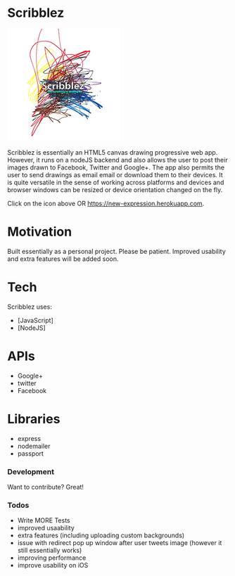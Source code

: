 # Scribblez

[![N|Solid](images/icon256.png)](https://new-expression.herokuapp.com)

Scribblez is essentially an HTML5 canvas drawing progressive web app. However, it runs on a nodeJS backend and also allows the user to post their images drawn to Facebook, Twitter and Google+. The app also permits the user to send drawings as email email or download them to their devices. It is quite versatile in the sense of working across platforms and devices and browser windows can be resized or device orientation changed on the fly.

Click on the icon above OR https://new-expression.herokuapp.com.

# Motivation

Built essentially as a personal project. Please be patient. Improved usability and extra features will be added soon.

# Tech

Scribblez uses:

* [JavaScript]
* [NodeJS]

# APIs

* Google+
* twitter
* Facebook

# Libraries

* express
* nodemailer
* passport

### Development

Want to contribute? Great!

### Todos

 - Write MORE Tests
 - improved usaability
 - extra features (including uploading custom backgrounds)
 - issue with redirect pop up window after user tweets image (however it still essentially works)
 - improving performance
 - improve usability on iOS
